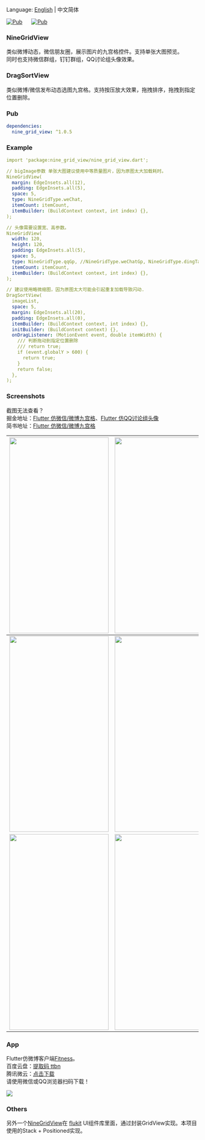 Language: [English](https://github.com/flutterchina/nine_grid_view) | 中文简体

[![Pub](https://img.shields.io/pub/v/nine_grid_view.svg?style=flat-square&color=009688)](https://pub.dartlang.org/packages/nine_grid_view)&nbsp;&nbsp;&nbsp;&nbsp;&nbsp;&nbsp;[![Pub](https://img.shields.io/pub/v/nine_grid_view.svg?style=flat-square&color=2196F3)](https://pub.flutter-io.cn/packages/nine_grid_view)

### NineGridView
类似微博动态，微信朋友圈，展示图片的九宫格控件。支持单张大图预览。  
同时也支持微信群组，钉钉群组，QQ讨论组头像效果。

### DragSortView
类似微博/微信发布动态选图九宫格。支持按压放大效果，拖拽排序，拖拽到指定位置删除。

### Pub
```yaml
dependencies:
  nine_grid_view: ^1.0.5
```

### Example
```yaml
import 'package:nine_grid_view/nine_grid_view.dart';

// bigImage参数 单张大图建议使用中等质量图片，因为原图太大加载耗时。
NineGridView(
  margin: EdgeInsets.all(12),
  padding: EdgeInsets.all(5),
  space: 5,
  type: NineGridType.weChat,
  itemCount: itemCount,
  itemBuilder: (BuildContext context, int index) {},
);

// 头像需要设置宽、高参数。
NineGridView(
  width: 120,
  height: 120,
  padding: EdgeInsets.all(5),
  space: 5,
  type: NineGridType.qqGp, //NineGridType.weChatGp, NineGridType.dingTalkGp
  itemCount: itemCount,
  itemBuilder: (BuildContext context, int index) {},
);

// 建议使用略微缩图，因为原图太大可能会引起重复加载导致闪动.
DragSortView(
  imageList,
  space: 5,
  margin: EdgeInsets.all(20),
  padding: EdgeInsets.all(0),
  itemBuilder: (BuildContext context, int index) {},
  initBuilder: (BuildContext context) {},
  onDragListener: (MotionEvent event, double itemWidth) {
    /// 判断拖动到指定位置删除
    /// return true;
    if (event.globalY > 600) {
      return true;
    }
    return false;
  },
);     
```

### Screenshots

截图无法查看？  
掘金地址：[Flutter 仿微信/微博九宫格](https://juejin.im/post/5ee825ab5188251f3f07af75)、[Flutter 仿QQ讨论组头像](https://juejin.im/post/5efd42665188252e6350d496)  
简书地址：[Flutter 仿微信/微博九宫格](https://www.jianshu.com/p/73548cc82326)

|<img src="https://s1.ax1x.com/2020/08/05/ar88bR.jpg" width="260" height="513"/>|<img src="https://s1.ax1x.com/2020/08/05/arG6OJ.jpg" width="260" height="513"/>|<img src="https://s1.ax1x.com/2020/08/05/artZyF.jpg" width="260" height="513"/>|
|:---:|:---:|:---:|
|<img src="https://s1.ax1x.com/2020/08/05/artlJx.jpg" width="260" height="513"/>|<img src="https://s1.ax1x.com/2020/08/05/artJyD.jpg" width="260" height="513"/>|<img src="https://s1.ax1x.com/2020/08/05/art2wj.jpg" width="260" height="513"/>|
|<img src="https://s1.ax1x.com/2020/08/05/art4f0.jpg" width="260" height="513"/>|<img src="https://s1.ax1x.com/2020/08/05/artIpV.jpg" width="260" height="513"/>|<img src="https://s1.ax1x.com/2020/08/05/artXkR.gif" width="220" height="465"/>|

### App
Flutter仿微博客户端[Fitness](https://github.com/Sky24n/Fitness)。  
百度云盘：[提取码 ttbn](https://pan.baidu.com/s/1HgBaR68oJYe7nnOTJlSg0Q)  
腾讯微云：[点击下载](https://share.weiyun.com/5T2hhs8c)  
请使用微信或QQ浏览器扫码下载！

![](https://upload-images.jianshu.io/upload_images/13222938-0bcbf2ba5a046d25.png)

### Others
另外一个[NineGridView](https://github.com/flutterchina/flukit)在 [flukit](https://github.com/flutterchina/flukit) UI组件库里面，通过封装GridView实现。本项目使用的Stack + Positioned实现。